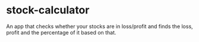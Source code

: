 # stock-calculator
 An app that checks whether your stocks are in loss/profit and finds the loss, profit and the percentage of it based on that.
